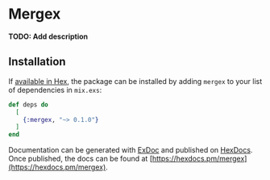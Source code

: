 # Mergex

**TODO: Add description**

## Installation

If [available in Hex](https://hex.pm/docs/publish), the package can be installed
by adding `mergex` to your list of dependencies in `mix.exs`:

```elixir
def deps do
  [
    {:mergex, "~> 0.1.0"}
  ]
end
```

Documentation can be generated with [ExDoc](https://github.com/elixir-lang/ex_doc)
and published on [HexDocs](https://hexdocs.pm). Once published, the docs can
be found at [https://hexdocs.pm/mergex](https://hexdocs.pm/mergex).

